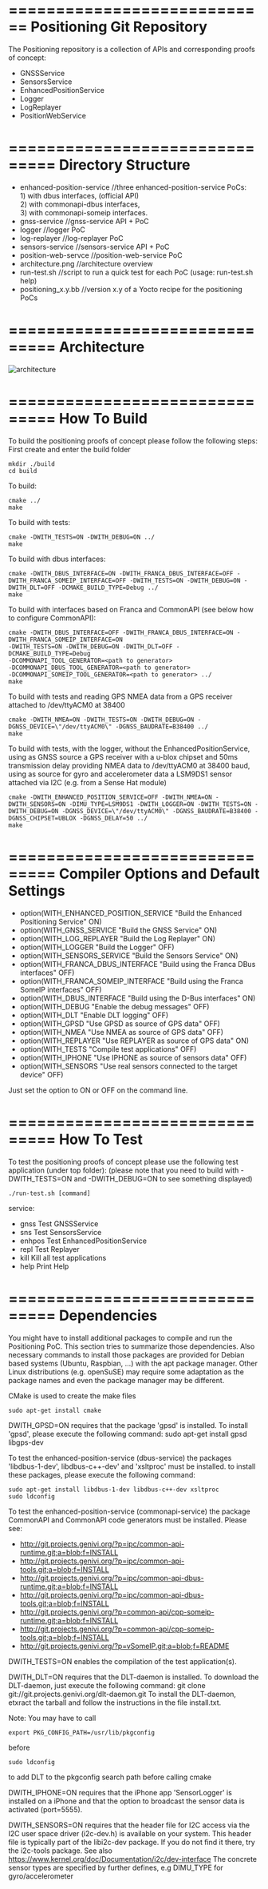 ============================
Positioning Git Repository
===========================

The Positioning repository is a collection of APIs and corresponding proofs of concept:
* GNSSService
* SensorsService
* EnhancedPositionService
* Logger
* LogReplayer
* PositionWebService

===============================
Directory Structure
===============================

* enhanced-position-service   //three enhanced-position-service PoCs:  
                              1) with dbus interfaces, (official API)  
                              2) with commonapi-dbus interfaces,   
                              3) with commonapi-someip interfaces.  
* gnss-service                //gnss-service API + PoC
* logger                      //logger PoC
* log-replayer                //log-replayer PoC
* sensors-service             //sensors-service API + PoC 
* position-web-servce         //position-web-service PoC
* architecture.png            //architecture overview
* run-test.sh                 //script to run a quick test for each PoC (usage: run-test.sh help) 
* positioning_x.y.bb          //version x.y of a Yocto recipe for the positioning PoCs

===============================
Architecture
===============================
![architecture](architecture.png)  

===============================
How To Build
===============================

To build the positioning proofs of concept please follow the following steps:
First create and enter the build folder
```
mkdir ./build
cd build
```

To build:
```
cmake ../
make
````

To build with tests:
```
cmake -DWITH_TESTS=ON -DWITH_DEBUG=ON ../
make
```

To build with dbus interfaces:
```
cmake -DWITH_DBUS_INTERFACE=ON -DWITH_FRANCA_DBUS_INTERFACE=OFF -DWITH_FRANCA_SOMEIP_INTERFACE=OFF -DWITH_TESTS=ON -DWITH_DEBUG=ON -DWITH_DLT=OFF -DCMAKE_BUILD_TYPE=Debug ../
make
```

To build with interfaces based on Franca and CommonAPI (see below how to configure CommonAPI):
```
cmake -DWITH_DBUS_INTERFACE=OFF -DWITH_FRANCA_DBUS_INTERFACE=ON -DWITH_FRANCA_SOMEIP_INTERFACE=ON 
-DWITH_TESTS=ON -DWITH_DEBUG=ON -DWITH_DLT=OFF -DCMAKE_BUILD_TYPE=Debug 
-DCOMMONAPI_TOOL_GENERATOR=<path to generator> 
-DCOMMONAPI_DBUS_TOOL_GENERATOR=<path to generator> 
-DCOMMONAPI_SOMEIP_TOOL_GENERATOR=<path to generator> ../
make
```

To build with tests and reading GPS NMEA data from a GPS receiver attached to /dev/ttyACM0 at 38400
```
cmake -DWITH_NMEA=ON -DWITH_TESTS=ON -DWITH_DEBUG=ON -DGNSS_DEVICE=\"/dev/ttyACM0\" -DGNSS_BAUDRATE=B38400 ../
make
```

To build with tests, with the logger, without the EnhancedPositionService, using as GNSS source a GPS receiver with a u-blox chipset and 50ms transmission delay providing NMEA data to /dev/ttyACM0 at 38400 baud, using as source for gyro and accelerometer data a LSM9DS1 sensor attached via I2C (e.g. from a Sense Hat module)
```
cmake -DWITH_ENHANCED_POSITION_SERVICE=OFF -DWITH_NMEA=ON -DWITH_SENSORS=ON -DIMU_TYPE=LSM9DS1 -DWITH_LOGGER=ON -DWITH_TESTS=ON -DWITH_DEBUG=ON -DGNSS_DEVICE=\"/dev/ttyACM0\" -DGNSS_BAUDRATE=B38400 -DGNSS_CHIPSET=UBLOX -DGNSS_DELAY=50 ../
make
```

===============================
Compiler Options and Default Settings
===============================

* option(WITH_ENHANCED_POSITION_SERVICE
       "Build the Enhanced Positioning Service" ON)
* option(WITH_GNSS_SERVICE
       "Build the GNSS Service" ON)
* option(WITH_LOG_REPLAYER
       "Build the Log Replayer" ON)
* option(WITH_LOGGER
       "Build the Logger" OFF)
* option(WITH_SENSORS_SERVICE
       "Build the Sensors Service" ON)
* option(WITH_FRANCA_DBUS_INTERFACE
       "Build using the Franca DBus interfaces" OFF)
* option(WITH_FRANCA_SOMEIP_INTERFACE
       "Build using the Franca SomeIP interfaces" OFF)
* option(WITH_DBUS_INTERFACE
       "Build using the D-Bus interfaces" ON)
* option(WITH_DEBUG
       "Enable the debug messages" OFF)
* option(WITH_DLT
    "Enable DLT logging" OFF)
* option(WITH_GPSD
    "Use GPSD as source of GPS data" OFF)
* option(WITH_NMEA
    "Use NMEA as source of GPS data" OFF)
* option(WITH_REPLAYER
    "Use REPLAYER as source of GPS data" ON)
* option(WITH_TESTS
    "Compile test applications" OFF)
* option(WITH_IPHONE
    "Use IPHONE as source of sensors data" OFF)
* option(WITH_SENSORS
    "Use real sensors connected to the target device" OFF)

Just set the option to ON or OFF on the command line.

===============================
How To Test
===============================

To test the positioning proofs of concept please use the following test application (under top folder):
(please note that you need to build with -DWITH_TESTS=ON and -DWITH_DEBUG=ON to see something displayed)

```
./run-test.sh [command]
```

service:
* gnss            Test GNSSService
* sns             Test SensorsService
* enhpos          Test EnhancedPositionService
* repl            Test Replayer
* kill            Kill all test applications
* help            Print Help

===============================
Dependencies
===============================

You might have to install additional packages to compile and run the Positioning PoC.
This section tries to summarize those dependencies.
Also necessary commands to install those packages are provided for Debian
based systems (Ubuntu, Raspbian, ...) with the apt package manager.
Other Linux distributions (e.g. openSuSE) may require some adaptation as
the package names and even the package manager may be different.

CMake is used to create the make files
```
sudo apt-get install cmake
```

DWITH_GPSD=ON requires that the package 'gpsd' is installed.
To install 'gpsd', please execute the following command:
sudo apt-get install gpsd libgps-dev

To test the enhanced-position-service (dbus-service) the packages 'libdbus-1-dev', libdbus-c++-dev' and 'xsltproc' must be installed.
to install these packages, please execute the following command:
```
sudo apt-get install libdbus-1-dev libdbus-c++-dev xsltproc
sudo ldconfig 
```

To test the enhanced-position-service (commonapi-service) the package CommonAPI and CommonAPI code generators must be installed.
Please see: 
* http://git.projects.genivi.org/?p=ipc/common-api-runtime.git;a=blob;f=INSTALL
* http://git.projects.genivi.org/?p=ipc/common-api-tools.git;a=blob;f=INSTALL
* http://git.projects.genivi.org/?p=ipc/common-api-dbus-runtime.git;a=blob;f=INSTALL
* http://git.projects.genivi.org/?p=ipc/common-api-dbus-tools.git;a=blob;f=INSTALL
* http://git.projects.genivi.org/?p=common-api/cpp-someip-runtime.git;a=blob;f=INSTALL
* http://git.projects.genivi.org/?p=common-api/cpp-someip-tools.git;a=blob;f=INSTALL
* http://git.projects.genivi.org/?p=vSomeIP.git;a=blob;f=README

DWITH_TESTS=ON enables the compilation of the test application(s).

DWITH_DLT=ON requires that the DLT-daemon is installed.
To download the DLT-daemon, just execute the following command:
git clone git://git.projects.genivi.org/dlt-daemon.git
To install the DLT-daemon, etxract the tarball and follow the 
instructions in the file install.txt.  

Note: You may have to call 
  ```
  export PKG_CONFIG_PATH=/usr/lib/pkgconfig
  ```
before 
  ```
  sudo ldconfig
  ```
to add DLT to the pkgconfig search path before calling cmake

DWITH_IPHONE=ON requires that the iPhone app 'SensorLogger' is
installed on a iPhone and that the option to broadcast the
sensor data is activated (port=5555).

DWITH_SENSORS=ON requires that the header file for I2C access
via the I2C user space driver (i2c-dev.h) is available on your system.
This header file is typically part of the libi2c-dev package.
If you do not find it there, try the i2c-tools package.
See also https://www.kernel.org/doc/Documentation/i2c/dev-interface
The concrete sensor types are specified by further defines, e.g
DIMU_TYPE for gyro/accelerometer

